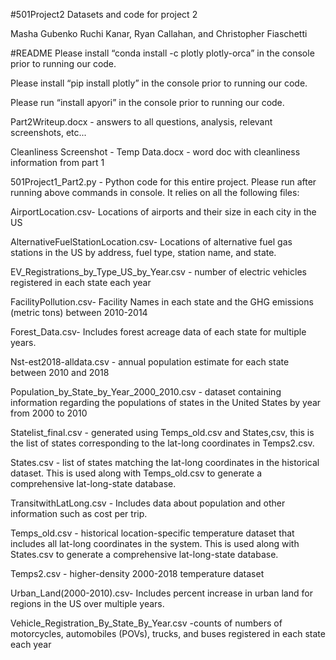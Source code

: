 #501Project2
Datasets and code for project 2

Masha Gubenko Ruchi Kanar, Ryan Callahan, and Christopher Fiaschetti

#README
Please install “conda install -c plotly plotly-orca” in the console prior to running our code.

Please install “pip install plotly” in the console prior to running our code.

Please run “install apyori” in the console prior to running our code.

Part2Writeup.docx - answers to all questions, analysis, relevant screenshots, etc...

Cleanliness Screenshot - Temp Data.docx -  word doc with cleanliness information from part 1

501Project1_Part2.py - Python code for this entire project. Please run after running above commands in console. It relies on all the following files:

AirportLocation.csv- Locations of airports and their size in each city in the US

AlternativeFuelStationLocation.csv- Locations of alternative fuel gas stations in the US by address, fuel type, station name, and state.

EV_Registrations_by_Type_US_by_Year.csv - number of electric vehicles registered in each state each year

FacilityPollution.csv- Facility Names in each state and the GHG emissions (metric tons) between 2010-2014 

Forest_Data.csv- Includes forest acreage data of each state for multiple years.

Nst-est2018-alldata.csv - annual population estimate for each state between 2010 and 2018

Population_by_State_by_Year_2000_2010.csv - dataset containing information regarding the populations of states in the United States by year from 2000 to 2010

Statelist_final.csv - generated using Temps_old.csv and States,csv, this is the list of states corresponding to the lat-long coordinates in Temps2.csv. 

States.csv - list of states matching the lat-long coordinates in the historical dataset. This is used along with Temps_old.csv to generate a comprehensive lat-long-state database.

TransitwithLatLong.csv -  Includes data about population and other information such as cost per trip.

Temps_old.csv - historical location-specific temperature dataset that includes all lat-long coordinates in the system. This is used along with States.csv to generate a comprehensive lat-long-state database.

Temps2.csv - higher-density 2000-2018 temperature dataset

Urban_Land(2000-2010).csv- Includes percent increase in urban land for regions in the US over multiple years.

Vehicle_Registration_By_State_By_Year.csv -counts of numbers of motorcycles, automobiles (POVs), trucks, and buses registered in each state each year
